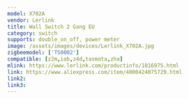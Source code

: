```yaml
---
model: X702A
vendor: Lerlink
title: Wall Switch 2 Gang EU
category: switch
supports: double_on_off, power meter
image: /assets/images/devices/Lerlink_X702A.jpg
zigbeemodel: ['TS0002']
compatible: [z2m,iob,z4d,tasmota,zha]
mlink: https://www.lerlink.com/productinfo/1016975.html
link: https://www.aliexpress.com/item/4000424075729.html
link2: 
link3: 
---
```


